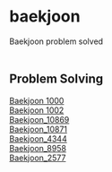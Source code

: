 # baekjoon
Baekjoon problem solved
<br/><br/>
## Problem Solving
[Baekjoon 1000](https://haruple.tistory.com/164)<br/>
[Baekjoon 1002](https://haruple.tistory.com/165)<br/>
[Baekjoon_10869](https://haruple.tistory.com/171)<br/>
[Baekjoon_10871](https://haruple.tistory.com/176)<br/>
[Baekjoon_4344](https://haruple.tistory.com/177)<br/>
[Baekjoon_8958](https://haruple.tistory.com/178)<br/>
[Baekjoon_2577](https://haruple.tistory.com/179)<br/>
